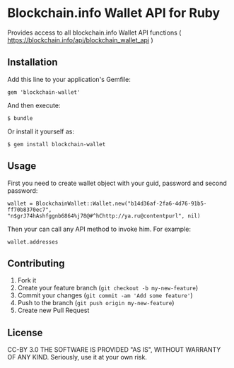 # Blockchain.info Wallet API for Ruby

Provides access to all blockchain.info Wallet API functions ( https://blockchain.info/api/blockchain_wallet_api )

## Installation

Add this line to your application's Gemfile:

    gem 'blockchain-wallet'

And then execute:

    $ bundle

Or install it yourself as:

    $ gem install blockchain-wallet

## Usage

First you need to create wallet object with your guid, password and second password:

    wallet = BlockchainWallet::Wallet.new("b14d36af-2fa6-4d76-91b5-ff70b8370ec7", "n$grJ74hAshfggnb6864%j78@#^hChttp://ya.ru@contentpurl", nil)

Then your can call any API method to invoke him. For example:

    wallet.addresses

## Contributing

1. Fork it
2. Create your feature branch (`git checkout -b my-new-feature`)
3. Commit your changes (`git commit -am 'Add some feature'`)
4. Push to the branch (`git push origin my-new-feature`)
5. Create new Pull Request

## License

CC-BY 3.0
THE SOFTWARE IS PROVIDED "AS IS", WITHOUT WARRANTY OF ANY KIND. Seriously, use it at your own risk.
